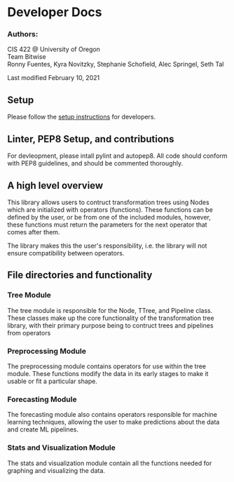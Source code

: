 # Developer Docs

### Authors:

CIS 422 @ University of Oregon  
Team Bitwise  
Ronny Fuentes, Kyra Novitzky, Stephanie Schofield, Alec Springel, Seth Tal

Last modified February 10, 2021

## Setup

Please follow the [setup instructions](https://github.com/Sephta/time-series-modeling/blob/main/docs/dev.md) for developers.

## Linter, PEP8 Setup, and contributions

For devleopment, please intall pylint and autopep8. All code should conform with PEP8 guidelines, and should be commented thoroughly.

## A high level overview

This library allows users to contruct transformation trees using Nodes which are initialized with operators (functions). These functions can be defined by the user, or be from one of the included modules, however, these functions must return the parameters for the next operator that comes after them.

The library makes this the user's responsibility, i.e. the library will not ensure compatibility between operators.

## File directories and functionality

### Tree Module

The tree module is responsible for the Node, TTree, and Pipeline class. These classes make up the core functionality of the transformation tree library, with their primary purpose being to contruct trees and pipelines from operators

### Preprocessing Module

The preprocessing module contains operators for use within the tree module. These functions modify the data in its early stages to make it usable or fit a particular shape.

### Forecasting Module

The forecasting module also contains operators responsible for
machine learning techniques, allowing the user to make predictions about the data and create ML pipelines.

### Stats and Visualization Module

The stats and visualization module contain all the functions needed for graphing and visualizing the data.
